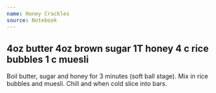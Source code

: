 ```yaml
---
name: Honey Crackles
source: Notebook
---
```

4oz butter
4oz brown sugar
1T honey
4 c rice bubbles
1 c muesli
---
Boil butter, sugar and honey for 3 minutes (soft ball stage).  Mix in rice bubbles and muesli.  Chill and when cold slice into bars.


